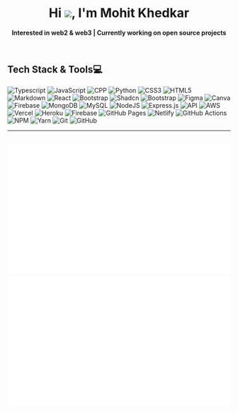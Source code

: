 <h1 align="center"> Hi <img src="https://raw.githubusercontent.com/MartinHeinz/MartinHeinz/master/wave.gif" width="30">, I'm Mohit Khedkar </br> 
</h1>
<!-- <p align="center">I love creating new things ⚡</p>
<p align="center">Turning imagination into reality 🚀</p> -->
<p align="center"><b>Interested in web2 & web3 | Currently working on open source projects</b>
</p>
<p align="center">
<a href="https://mohitkhedkar.com/" target="_blank"><img alt="" src="https://img.shields.io/badge/Portfolio-000?logo=vercel&logoColor=yellow&style=for-the-badge" style="vertical-align:center" /></a>
<a href="https://drive.google.com/file/d/14gpJFmbBCprzflL2JqVeu0MXADNxQ9kM/view?usp=sharing" target="_blank"><img alt="" src="https://img.shields.io/badge/Resume-000?logo=vercel&logoColor=green&style=for-the-badge" style="vertical-align:center" /></a>
<a href="https://www.linkedin.com/in/mohitkhedkar/" target="_blank"><img alt="" src="https://img.shields.io/badge/LinkedIn-000?logo=linkedin&logoColor=0A66C2&style=for-the-badge" style="vertical-align:center" /></a>
<a href="mailto:mohitkhedkar521@gmail.com" target="_blank"><img alt="" src="https://img.shields.io/badge/Gmail-000?logo=gmail&logoColor=&style=for-the-badge" style="vertical-align:center" /></a>
<a href="https://twitter.com/mohitk_dev" target="_blank"><img alt="" src="https://img.shields.io/badge/Twitter-000?logo=X&logoColor=1DA1F2&style=for-the-badge" style="vertical-align:center" /></a>
<!-- <a href="https://www.instagram.com/mohitk_dev/" target="_blank"><img alt="" src="https://img.shields.io/badge/Instagram-000?logo=instagram&logoColor=&style=for-the-badge" style="vertical-align:center" /></a> -->
</p>

## Tech Stack & Tools💻

<!--
#### Languages -->

![Typescript](https://img.shields.io/badge/-Typescript-000?style=for-the-badge&logo=Typescript)
![JavaScript](https://img.shields.io/badge/-JavaScript-000?style=for-the-badge&logo=javascript)
![CPP](https://img.shields.io/badge/c++-000?style=for-the-badge&logo=cplusplus&logoColor=white)
![Python](https://img.shields.io/badge/python-000?style=for-the-badge&logo=python&logoColor=3670A0)
![CSS3](https://img.shields.io/badge/-CSS3-000?style=for-the-badge&logo=css3)
![HTML5](https://img.shields.io/badge/-HTML5-000?style=for-the-badge&logo=html5)
![Markdown](https://img.shields.io/badge/-Markdown-000?style=for-the-badge&logo=markdown)
![React](https://img.shields.io/badge/-ReactJS-000?style=for-the-badge&logo=react)
![Bootstrap](https://img.shields.io/badge/-Bootstrap-000?style=for-the-badge&logo=bootstrap)
![Shadcn](https://img.shields.io/badge/shadcn-000?style=for-the-badge&logo=shacn&logoColor=38B2AC)
![Bootstrap](https://img.shields.io/badge/Tailwind_CSS-000?style=for-the-badge&logo=tailwind-css&logoColor=38B2AC)
![Figma](https://img.shields.io/badge/-Figma-000?style=for-the-badge&logo=figma)
![Canva](https://img.shields.io/badge/-Canva-000?style=for-the-badge&logo=canva)
![Firebase](https://img.shields.io/badge/-Firebase-000?style=for-the-badge&logo=firebase)
![MongoDB](https://img.shields.io/badge/-MongoDB-000?style=for-the-badge&logo=mongodb)
![MySQL](https://img.shields.io/badge/-MySQL-000?style=for-the-badge&logo=mysql)
![NodeJS](https://img.shields.io/badge/-NodeJS-000?style=for-the-badge&logo=node.js&logoColor=pink)
![Express.js](https://img.shields.io/badge/-ExpressJS-000?style=for-the-badge&logo=express)
![API](https://img.shields.io/badge/-API-000?style=for-the-badge&logo=fastapi)
![AWS](https://img.shields.io/badge/-AWS-000?style=for-the-badge&logo=amazonaws)
![Vercel](https://img.shields.io/badge/-Vercel-000?style=for-the-badge&logo=vercel)
![Heroku](https://img.shields.io/badge/-Heroku-000?style=for-the-badge&logo=heroku)
![Firebase](https://img.shields.io/badge/-Firebase-000?style=for-the-badge&logo=firebase)
![GitHub Pages](https://img.shields.io/badge/-GitHub%20Pages-000?style=for-the-badge&logo=github)
![Netlify](https://img.shields.io/badge/-Netlify-000?style=for-the-badge&logo=netlify)
![GitHub Actions](https://img.shields.io/badge/-github%20actions-000?style=for-the-badge&logo=githubactions)
![NPM](https://img.shields.io/badge/-NPM-000?style=for-the-badge&logo=npm)
![Yarn](https://img.shields.io/badge/-yarn-000?style=for-the-badge&logo=yarn)
![Git](https://img.shields.io/badge/-Git-000?style=for-the-badge&logo=git)
![GitHub](https://img.shields.io/badge/-GitHub-000?style=for-the-badge&logo=github)

---

## ![](https://raw.githubusercontent.com/mohitkhedkar/mohitkhedkar/main/generated/overview.svg#gh-dark-mode-only) ![](https://raw.githubusercontent.com/mohitkhedkar/mohitkhedkar/main/generated/languages.svg#gh-dark-mode-only)

<!--   [![stackoverflow card](https://readme-components.vercel.app/api?component=stackoverflow&stackoverflowid=23072783&fill=050F2C&textfill=ffffff&titlefill=00AEFF)](https://stackoverflow.com/users/23072783/mohit-khedkar)  -->
